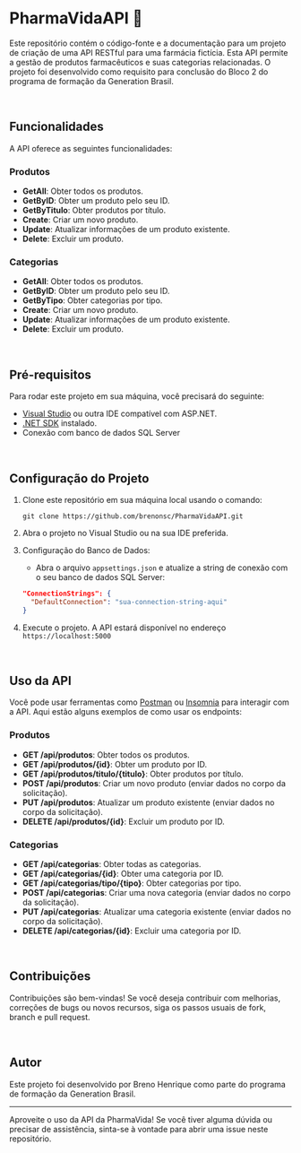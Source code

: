 # PharmaVidaAPI :pill:

Este repositório contém o código-fonte e a documentação para um projeto de criação de uma API RESTful para uma farmácia fictícia. Esta API permite a gestão de produtos farmacêuticos e suas categorias relacionadas. O projeto foi desenvolvido como requisito para conclusão do Bloco 2 do programa de formação da Generation Brasil.

<br>

## Funcionalidades

A API oferece as seguintes funcionalidades:

### Produtos
- **GetAll**: Obter todos os produtos.
- **GetByID**: Obter um produto pelo seu ID.
- **GetByTitulo**: Obter produtos por título.
- **Create**: Criar um novo produto.
- **Update**: Atualizar informações de um produto existente.
- **Delete**: Excluir um produto.

### Categorias
- **GetAll**: Obter todos os produtos.
- **GetByID**: Obter um produto pelo seu ID.
- **GetByTipo**: Obter categorias por tipo.
- **Create**: Criar um novo produto.
- **Update**: Atualizar informações de um produto existente.
- **Delete**: Excluir um produto.

<br>

## Pré-requisitos

Para rodar este projeto em sua máquina, você precisará do seguinte:

- [Visual Studio](https://visualstudio.microsoft.com/) ou outra IDE compatível com ASP.NET.
- [.NET SDK](https://dotnet.microsoft.com/download) instalado.
- Conexão com banco de dados SQL Server 

<br>

## Configuração do Projeto

1. Clone este repositório em sua máquina local usando o comando:

   ```
   git clone https://github.com/brenonsc/PharmaVidaAPI.git
   ```

2. Abra o projeto no Visual Studio ou na sua IDE preferida.

3. Configuração do Banco de Dados:
   - Abra o arquivo `appsettings.json` e atualize a string de conexão com o seu banco de dados SQL Server:

   ```json
   "ConnectionStrings": {
     "DefaultConnection": "sua-connection-string-aqui"
   }
   ```

4. Execute o projeto. A API estará disponível no endereço `https://localhost:5000`


<br>

## Uso da API

Você pode usar ferramentas como [Postman](https://www.postman.com/) ou [Insomnia](https://insomnia.rest/) para interagir com a API. Aqui estão alguns exemplos de como usar os endpoints:

### Produtos

- **GET /api/produtos**: Obter todos os produtos.
- **GET /api/produtos/{id}**: Obter um produto por ID.
- **GET /api/produtos/titulo/{titulo}**: Obter produtos por título.
- **POST /api/produtos**: Criar um novo produto (enviar dados no corpo da solicitação).
- **PUT /api/produtos**: Atualizar um produto existente (enviar dados no corpo da solicitação).
- **DELETE /api/produtos/{id}**: Excluir um produto por ID.

### Categorias

- **GET /api/categorias**: Obter todas as categorias.
- **GET /api/categorias/{id}**: Obter uma categoria por ID.
- **GET /api/categorias/tipo/{tipo}**: Obter categorias por tipo.
- **POST /api/categorias**: Criar uma nova categoria (enviar dados no corpo da solicitação).
- **PUT /api/categorias**: Atualizar uma categoria existente (enviar dados no corpo da solicitação).
- **DELETE /api/categorias/{id}**: Excluir uma categoria por ID.

<br>

## Contribuições

Contribuições são bem-vindas! Se você deseja contribuir com melhorias, correções de bugs ou novos recursos, siga os passos usuais de fork, branch e pull request.

<br>

## Autor

Este projeto foi desenvolvido por Breno Henrique como parte do programa de formação da Generation Brasil.

---

Aproveite o uso da API da PharmaVida! Se você tiver alguma dúvida ou precisar de assistência, sinta-se à vontade para abrir uma issue neste repositório.